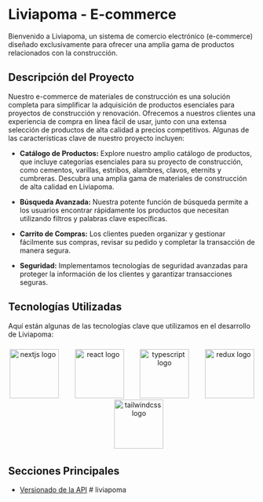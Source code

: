 # Liviapoma - E-commerce

Bienvenido a Liviapoma, un sistema de comercio electrónico (e-commerce) diseñado exclusivamente para ofrecer una amplia gama de productos relacionados con la construcción.

## Descripción del Proyecto

Nuestro e-commerce de materiales de construcción es una solución completa para simplificar la adquisición de productos esenciales para proyectos de construcción y renovación. Ofrecemos a nuestros clientes una experiencia de compra en línea fácil de usar, junto con una extensa selección de productos de alta calidad a precios competitivos. Algunas de las características clave de nuestro proyecto incluyen:

- **Catálogo de Productos:** Explore nuestro amplio catálogo de productos, que incluye categorías esenciales para su proyecto de construcción, como cementos, varillas, estribos, alambres, clavos, eternits y cumbreras. Descubra una amplia gama de materiales de construcción de alta calidad en Liviapoma.

- **Búsqueda Avanzada:** Nuestra potente función de búsqueda permite a los usuarios encontrar rápidamente los productos que necesitan utilizando filtros y palabras clave específicas.

- **Carrito de Compras:** Los clientes pueden organizar y gestionar fácilmente sus compras, revisar su pedido y completar la transacción de manera segura.

- **Seguridad:** Implementamos tecnologías de seguridad avanzadas para proteger la información de los clientes y garantizar transacciones seguras.

## Tecnologías Utilizadas

Aquí están algunas de las tecnologías clave que utilizamos en el desarrollo de Liviapoma:

###

<div align="center">
<a href="https://nextjs.org/" target="_blank"><img src="https://cdn.jsdelivr.net/gh/devicons/devicon/icons/nextjs/nextjs-original-wordmark.svg" height="100" alt="nextjs logo"  /></a>
  <img width="25" />
<a href="https://reactjs.org/" target="_blank"><img src="https://cdn.jsdelivr.net/gh/devicons/devicon/icons/react/react-original-wordmark.svg" height="100" alt="react logo"  /></a>  
 <img width="25" />
<a href="https://www.typescriptlang.org/" target="_blank"><img src="https://cdn.jsdelivr.net/gh/devicons/devicon/icons/typescript/typescript-original.svg" height="100" alt="typescript logo"  /></a>  
 <img width="25" />
<a href="https://redux.js.org/" target="_blank"><img src="https://cdn.simpleicons.org/redux/764ABC" height="100" alt="redux logo"  /></a>  
 <img width="25" />
<a href="https://www.tailwindcss.com/" target="_blank"><img src="https://cdn.simpleicons.org/tailwindcss/06B6D4" height="100" alt="tailwindcss logo"  /></a>
</div>

## Secciones Principales

- [Versionado de la API](doc/versioning.md)
#   l i v i a p o m a  
 